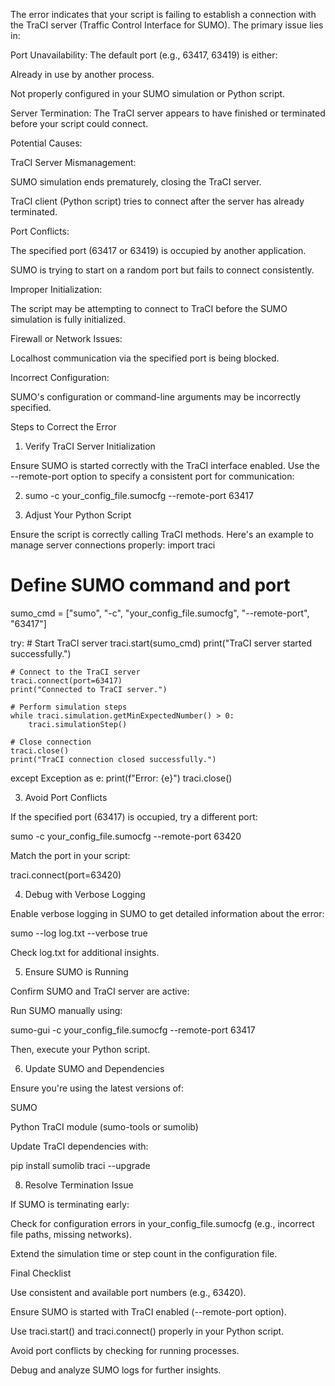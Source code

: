 The error indicates that your script is failing to establish a connection with the TraCI server (Traffic Control Interface for SUMO). The primary issue lies in:

Port Unavailability: The default port (e.g., 63417, 63419) is either:

Already in use by another process.

Not properly configured in your SUMO simulation or Python script.

Server Termination: The TraCI server appears to have finished or terminated before your script could connect.

Potential Causes:

TraCI Server Mismanagement:

SUMO simulation ends prematurely, closing the TraCI server.

TraCI client (Python script) tries to connect after the server has already terminated.

Port Conflicts:

The specified port (63417 or 63419) is occupied by another application.

SUMO is trying to start on a random port but fails to connect consistently.

Improper Initialization:

The script may be attempting to connect to TraCI before the SUMO simulation is fully initialized.

Firewall or Network Issues:

Localhost communication via the specified port is being blocked.

Incorrect Configuration:

SUMO's configuration or command-line arguments may be incorrectly specified.

Steps to Correct the Error

1. Verify TraCI Server Initialization
   
Ensure SUMO is started correctly with the TraCI interface enabled. Use the --remote-port option to specify a consistent port for communication:

2. sumo -c your_config_file.sumocfg --remote-port 63417

3. Adjust Your Python Script
   
Ensure the script is correctly calling TraCI methods. Here's an example to manage server connections properly:
import traci

# Define SUMO command and port

sumo_cmd = ["sumo", "-c", "your_config_file.sumocfg", "--remote-port", "63417"]

try:
    # Start TraCI server
    traci.start(sumo_cmd)
    print("TraCI server started successfully.")

    # Connect to the TraCI server
    traci.connect(port=63417)
    print("Connected to TraCI server.")

    # Perform simulation steps
    while traci.simulation.getMinExpectedNumber() > 0:
        traci.simulationStep()
    
    # Close connection
    traci.close()
    print("TraCI connection closed successfully.")

except Exception as e:
    print(f"Error: {e}")
    traci.close()


3. Avoid Port Conflicts
   
If the specified port (63417) is occupied, try a different port:

sumo -c your_config_file.sumocfg --remote-port 63420

Match the port in your script:

traci.connect(port=63420)

4. Debug with Verbose Logging

Enable verbose logging in SUMO to get detailed information about the error:

sumo --log log.txt --verbose true

Check log.txt for additional insights.

5. Ensure SUMO is Running
   
Confirm SUMO and TraCI server are active:

Run SUMO manually using:

sumo-gui -c your_config_file.sumocfg --remote-port 63417

Then, execute your Python script.

6. Update SUMO and Dependencies
   
Ensure you're using the latest versions of:

SUMO

Python TraCI module (sumo-tools or sumolib)

Update TraCI dependencies with:

pip install sumolib traci --upgrade

8. Resolve Termination Issue
   
If SUMO is terminating early:

Check for configuration errors in your_config_file.sumocfg (e.g., incorrect file paths, missing networks).

Extend the simulation time or step count in the configuration file.


Final Checklist

Use consistent and available port numbers (e.g., 63420).

Ensure SUMO is started with TraCI enabled (--remote-port option).

Use traci.start() and traci.connect() properly in your Python script.

Avoid port conflicts by checking for running processes.

Debug and analyze SUMO logs for further insights.

